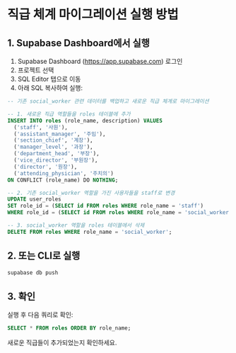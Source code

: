 # 직급 체계 마이그레이션 실행 방법

## 1. Supabase Dashboard에서 실행

1. Supabase Dashboard (https://app.supabase.com) 로그인
2. 프로젝트 선택
3. SQL Editor 탭으로 이동
4. 아래 SQL 복사하여 실행:

```sql
-- 기존 social_worker 관련 데이터를 백업하고 새로운 직급 체계로 마이그레이션

-- 1. 새로운 직급 역할들을 roles 테이블에 추가
INSERT INTO roles (role_name, description) VALUES
  ('staff', '사원'),
  ('assistant_manager', '주임'),
  ('section_chief', '계장'),
  ('manager_level', '과장'),
  ('department_head', '부장'),
  ('vice_director', '부원장'),
  ('director', '원장'),
  ('attending_physician', '주치의')
ON CONFLICT (role_name) DO NOTHING;

-- 2. 기존 social_worker 역할을 가진 사용자들을 staff로 변경
UPDATE user_roles 
SET role_id = (SELECT id FROM roles WHERE role_name = 'staff')
WHERE role_id = (SELECT id FROM roles WHERE role_name = 'social_worker');

-- 3. social_worker 역할을 roles 테이블에서 삭제
DELETE FROM roles WHERE role_name = 'social_worker';
```

## 2. 또는 CLI로 실행

```bash
supabase db push
```

## 3. 확인

실행 후 다음 쿼리로 확인:

```sql
SELECT * FROM roles ORDER BY role_name;
```

새로운 직급들이 추가되었는지 확인하세요.